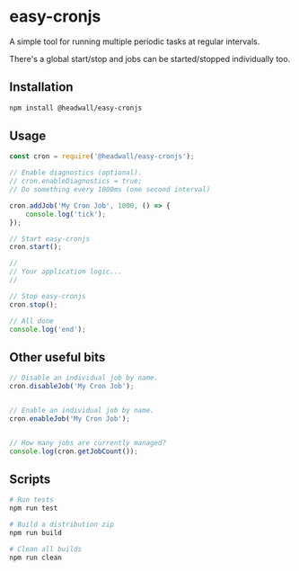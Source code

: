 # easy-cronjs

A simple tool for running multiple periodic tasks at regular intervals.

There's a global start/stop and jobs can be started/stopped individually too.

## Installation

```bash
npm install @headwall/easy-cronjs
```

## Usage

```javascript
const cron = require('@headwall/easy-cronjs');

// Enable diagnostics (optional).
// cron.enableDiagnostics = true;
// Do something every 1000ms (one second interval)

cron.addJob('My Cron Job', 1000, () => {
	console.log('tick');
});

// Start easy-cronjs
cron.start();

//
// Your application logic...
//

// Stop easy-cronjs
cron.stop();

// All done
console.log('end');
```
## Other useful bits

```javascript
// Disable an individual job by name.
cron.disableJob('My Cron Job');


// Enable an individual job by name.
cron.enableJob('My Cron Job');


// How many jobs are currently managed?
console.log(cron.getJobCount());
```

## Scripts

```bash
# Run tests
npm run test

# Build a distribution zip
npm run build

# Clean all builds
npm run clean
```
